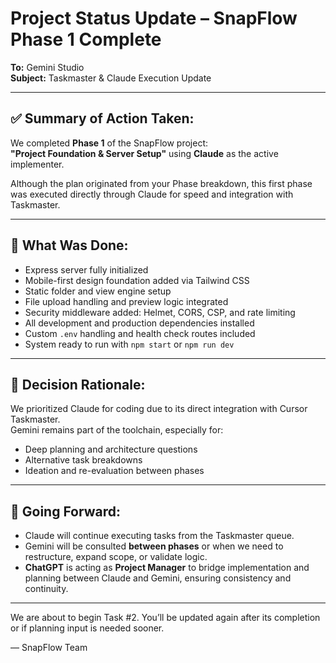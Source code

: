 # Project Status Update – SnapFlow Phase 1 Complete

**To:** Gemini Studio  
**Subject:** Taskmaster & Claude Execution Update

---

## ✅ Summary of Action Taken:
We completed **Phase 1** of the SnapFlow project:  
**"Project Foundation & Server Setup"** using **Claude** as the active implementer.

Although the plan originated from your Phase breakdown, this first phase was executed directly through Claude for speed and integration with Taskmaster.

---

## 🔧 What Was Done:
- Express server fully initialized
- Mobile-first design foundation added via Tailwind CSS
- Static folder and view engine setup
- File upload handling and preview logic integrated
- Security middleware added: Helmet, CORS, CSP, and rate limiting
- All development and production dependencies installed
- Custom `.env` handling and health check routes included
- System ready to run with `npm start` or `npm run dev`

---

## 🧠 Decision Rationale:
We prioritized Claude for coding due to its direct integration with Cursor Taskmaster.  
Gemini remains part of the toolchain, especially for:
- Deep planning and architecture questions
- Alternative task breakdowns
- Ideation and re-evaluation between phases

---

## 📌 Going Forward:
- Claude will continue executing tasks from the Taskmaster queue.
- Gemini will be consulted **between phases** or when we need to restructure, expand scope, or validate logic.
- **ChatGPT** is acting as **Project Manager** to bridge implementation and planning between Claude and Gemini, ensuring consistency and continuity.

---

We are about to begin Task #2. You’ll be updated again after its completion or if planning input is needed sooner.

— SnapFlow Team
